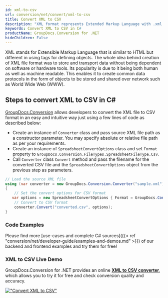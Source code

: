 ```yaml
---
id: xml-to-csv
url: conversion/net/convert/xml-to-csv
title: Convert XML to CSV
description: "XML format represents Extended Markup Language with .xml extension. Learn how to convert XML to CSV file programmatically in C# language using GroupDocs.Conversion for .NET library."
keywords: Convert XML to CSV in C#
productName: GroupDocs.Conversion for .NET
hideChildren: False
---
```


XML stands for Extensible Markup Language that is similar to HTML but different in using tags for defining objects. The whole idea behind creation of XML file format was to store and transport data without being dependent on software or hardware tools. Its popularity is due to it being both human as well as machine readable. This enables it to create common data protocols in the form of objects to be stored and shared over network such as World Wide Web (WWW).

## Steps to convert XML to CSV in C#

[GroupDocs.Conversion](https://products.groupdocs.com/conversion/net) allows developers to convert the XML file to CSV format in an easy and intuitive way just using a few lines of code as described below:

* Create an instance of `Converter` class and pass source XML file path as a constructor parameter. You may specify absolute or relative file path as per your requirements. 
* Create an instance of `SpreadsheetConvertOptions` class and set `Format` property to `GroupDocs.Conversion.FileTypes.SpreadsheetFileType.Csv`.
* Call `Converter` class `Convert` method and pass the filename for the converted CSV file and the `SpreadsheetConvertOptions` object from the previous step as parameters.

```csharp
// Load the source XML file
using (var converter = new GroupDocs.Conversion.Converter("sample.xml"))
{
    // Set the convert options for CSV format
   var options = new SpreadsheetConvertOptions { Format = GroupDocs.Conversion.FileTypes.SpreadsheetFileType.Csv };
    // Convert to CSV format
    converter.Convert("converted.csv", options);
}
```

### Code Examples

Please find more [use-cases and complete C# sources]({{< ref "conversion/net/developer-guide/examples-and-demos.md" >}}) of our backend and frontend examples and try them for free!

### XML to CSV Live Demo

GroupDocs.Conversion for .NET provides an online [**XML to CSV converter**](https://products.groupdocs.app/conversion/xml-to-csv), which allows you to try it for free and check conversion quality and accuracy.

[!["Convert XML to CSV"](conversion/net/images/convert-to-csv/convert-xml-to-csv.png)](https://products.groupdocs.app/conversion/xml-to-csv)